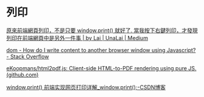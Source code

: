 # 列印

[原來前端網頁列印，不是只要 window.print() 就好了. 當我按下右鍵列印，才發現列印在前端網頁中是另外一件事 | by Lai | UnaLai | Medium](https://medium.com/unalai/%E5%8E%9F%E4%BE%86%E5%89%8D%E7%AB%AF%E7%B6%B2%E9%A0%81%E5%88%97%E5%8D%B0-%E4%B8%8D%E6%98%AF%E5%8F%AA%E8%A6%81-window-print-%E5%B0%B1%E5%A5%BD%E4%BA%86-7af44cacf43e)


[dom - How do I write content to another browser window using Javascript? - Stack Overflow](https://stackoverflow.com/questions/169833/how-do-i-write-content-to-another-browser-window-using-javascript)

[eKoopmans/html2pdf.js: Client-side HTML-to-PDF rendering using pure JS. (github.com)](https://github.com/eKoopmans/html2pdf.js#cdn)

[window.print() 前端实现网页打印详解_window.print();-CSDN博客](https://blog.csdn.net/qq_38128179/article/details/103344021)
